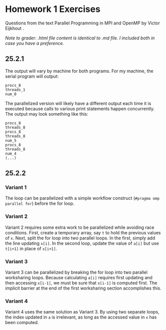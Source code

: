 # Homework 1 Exercises 

Questions from the text Parallel Programming in MPI and OpenMP by Victor 
Eijkhout . 

*Note to grader: .html file content is identical to .md file. I included both in
 case you have a preference.*

## 25.2.1

The output will vary by machine for both programs. For my machine, the serial 
program will output:

```
procs_8
threads_1
num_0
```

The parallelized version will likely have a different output each time it is 
executed because calls to various print statements happen concurrently. The 
output may look something like this:

```
procs_8
threads_8
procs_8
threads_8
num_5
procs_8
threads_8
num_4
(...)
```


## 25.2.2

### Variant 1

The loop can be parallelized with a simple workflow construct 
(`#pragma omp parallel for`) before the for loop.

### Variant 2

Variant 2 requires some extra work to be parallelized while avoiding race 
conditions. First, create a temporary array, say `t` to hold the previous 
values of `x`. Next, split the for loop into two parallel loops. In the first,
simply add the line updating `x[i]`. In the second loop, update the value of
`a[i]` but use `t[i+1]` in place of `x[i+1]`.

### Variant 3

Variant 3 can be parallelized by breaking the for loop into two parallel 
worksharing loops. Because calculating `a[i]` requires first updating and then
accessing `x[i-1]`, we must be sure that `x[i-1]` is computed first. The 
implicit barrier at the end of the first worksharing section accomplishes this.

### Variant 4

Variant 4 uses the same solution as Variant 3. By using two separate loops,
the index updated in `a` is irrelevant, as long as the accessed value in `x` has
been computed. 
